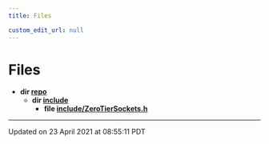 ```yaml
---
title: Files

custom_edit_url: null
---
```


# Files




* **dir [repo](/autogen/libzt/files/dir_752f9258976072ab3e06b31dacb87d2d.md#dir-repo)** 
    * **dir [include](/autogen/libzt/files/dir_fe343c2a5897961f711deb37663d7822.md#dir-include)** 
        * **file [include/ZeroTierSockets.h](/autogen/libzt/files/_zero_tier_sockets_8h.md#file-zerotiersockets.h)** 



-------------------------------

Updated on 23 April 2021 at 08:55:11 PDT
